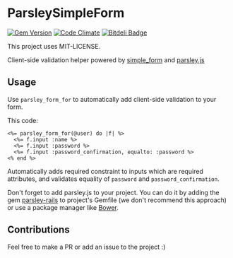 ParsleySimpleForm
=================
[![Gem Version](https://badge.fury.io/rb/parsley_simple_form.png)](http://badge.fury.io/rb/parsley_simple_form) [![Code Climate](https://codeclimate.com/github/innvent/parsley_simple_form.png)](https://codeclimate.com/github/innvent/parsley_simple_form) [![Bitdeli Badge](https://d2weczhvl823v0.cloudfront.net/gbmoretti/parsley_simple_form/trend.png)](https://bitdeli.com/free "Bitdeli Badge")

This project uses MIT-LICENSE.

Client-side validation helper powered by [simple_form](http://github.com/plataformatec/simple_form) and [parsley.js](http://parsleyjs.org/)

Usage
--------

Use `parsley_form_for` to automatically add client-side validation to your form.

This code:
```erb
<%= parsley_form_for(@user) do |f| %>
  <%= f.input :name %>
  <%= f.input :password %>
  <%= f.input :password_confirmation, equalto: :password %>
<% end %>
```

Automatically adds required constraint to inputs which are required attributes, and validates equality of `password` and `password_confirmation`.

Don't forget to add parsley.js to your project. You can do it by adding the gem [parsley-rails](https://github.com/mekishizufu/parsley-rails) to project's Gemfile (we don't recommend this approach) or use a package manager like [Bower](https://github.com/bower/bower).

Contributions
-------------

Feel free to make a PR or add an issue to the project :)



